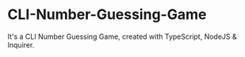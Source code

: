 # CLI-Number-Guessing-Game
It's a CLI Number Guessing Game, created with TypeScript, NodeJS &amp; Inquirer.
